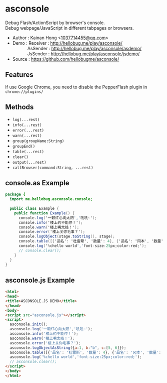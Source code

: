 # asconsole

Debug Flash/ActionScript by browser's console.<br/>
Debug webpage/JavaScript in different tabpages or browsers.

* Author : Kainan Hong <<1037714455@qq.com>>
* Demo   : Receiver : http://hellobug.me/play/asconsole/
           <br/>&nbsp;&nbsp;&nbsp;&nbsp;&nbsp;&nbsp;&nbsp;&nbsp;&nbsp;&nbsp;&nbsp;
           AsSender : http://hellobug.me/play/asconsole/asdemo/
           <br/>&nbsp;&nbsp;&nbsp;&nbsp;&nbsp;&nbsp;&nbsp;&nbsp;&nbsp;&nbsp;&nbsp;
           JsSender : http://hellobug.me/play/asconsole/jsdemo/
* Source : https://github.com/hellobugme/asconsole/

## Features

If use Google Chrome, you need to disable the PepperFlash plugin in `chrome://plugins/`

## Methods

* `log(...rest)`
* `info(...rest)`
* `error(...rest)`
* `warn(...rest)`
* `group(groupName:String)`
* `groupEnd()`
* `table(...rest)`
* `clear()`
* `output(...rest)`
* `callBrowser(command:String, ...rest)`

## console.as Example

```actionscript
package {
  import me.hellobug.asconsole.console;
  
  public class Example {
    public function Example() {
      console.log('一颗红心向太阳','吼吼~');
      console.info('楼上药不能停！');
      console.warn('楼上嘴太贱！');
      console.error('楼上关你毛事？');
      console.logObject(stage.toString(), stage);
      console.table([{'品名': '杜雷斯', '数量': 4}, {'品名': '冈本', '数量': 3}]);
      console.log('%chello world','font-size:25px;color:red;');
      // console.clear();
    }
  }
}
```

## asconsole.js Example

```html
<html>
<head>
<title>ASCONSOLE.JS DEMO</title>
</head>
<body>
<script src="asconsole.js"></script>
<script>
  asconsole.init();
  asconsole.log('一颗红心向太阳','吼吼~');
  asconsole.info('楼上药不能停！');
  asconsole.warn('楼上嘴太贱！');
  asconsole.error('楼上关你毛事？');
  asconsole.logObjectAsString({a:1, b:"b", c:[5, 6]});
  asconsole.table([{'品名': '杜雷斯', '数量': 4}, {'品名': '冈本', '数量': 3}]);
  asconsole.log('%chello world','font-size:25px;color:red;');
  // asconsole.clear();
</script>
</body>
</html>
```
